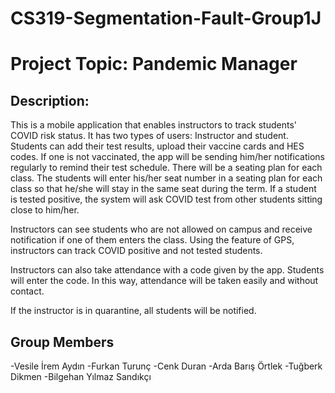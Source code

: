 # CS319-Segmentation-Fault-Group1J

# Project Topic: Pandemic Manager

## Description:

This is a mobile application that enables instructors to track students' COVID risk status.
It has two types of users: Instructor and student. Students can add their test results, upload their vaccine cards and HES codes. If one is not vaccinated, the app will be sending him/her notifications regularly to remind their test schedule. There will be a seating plan for each class. The students will enter his/her seat number in a seating plan for each class so that he/she will stay in the same seat during the term. If a student is tested positive, the system will ask COVID test from other students sitting close to him/her.   

Instructors can see students who are not allowed on campus and receive notification if one of them enters the class. Using the feature of GPS, instructors can track COVID positive and not tested students. 

Instructors can also take attendance with a code given by the app. Students will enter the code. In this way, attendance will be taken easily and without contact. 

If the instructor is in quarantine, all students will be notified. 

## Group Members

-Vesile İrem Aydın
-Furkan Turunç 
-Cenk Duran 
-Arda Barış Örtlek
-Tuğberk Dikmen
-Bilgehan Yılmaz Sandıkçı
